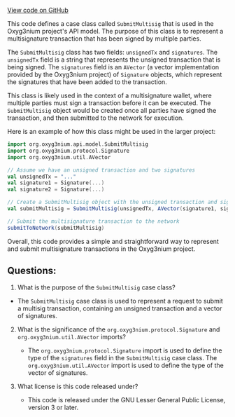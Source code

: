[View code on GitHub](https://github.com/oxyg3nium/oxyg3nium/api/src/main/scala/org/oxyg3nium/api/model/SubmitMultisig.scala)

This code defines a case class called `SubmitMultisig` that is used in the Oxyg3nium project's API model. The purpose of this class is to represent a multisignature transaction that has been signed by multiple parties. 

The `SubmitMultisig` class has two fields: `unsignedTx` and `signatures`. The `unsignedTx` field is a string that represents the unsigned transaction that is being signed. The `signatures` field is an `AVector` (a vector implementation provided by the Oxyg3nium project) of `Signature` objects, which represent the signatures that have been added to the transaction. 

This class is likely used in the context of a multisignature wallet, where multiple parties must sign a transaction before it can be executed. The `SubmitMultisig` object would be created once all parties have signed the transaction, and then submitted to the network for execution. 

Here is an example of how this class might be used in the larger project:

```scala
import org.oxyg3nium.api.model.SubmitMultisig
import org.oxyg3nium.protocol.Signature
import org.oxyg3nium.util.AVector

// Assume we have an unsigned transaction and two signatures
val unsignedTx = "..."
val signature1 = Signature(...)
val signature2 = Signature(...)

// Create a SubmitMultisig object with the unsigned transaction and signatures
val submitMultisig = SubmitMultisig(unsignedTx, AVector(signature1, signature2))

// Submit the multisignature transaction to the network
submitToNetwork(submitMultisig)
``` 

Overall, this code provides a simple and straightforward way to represent and submit multisignature transactions in the Oxyg3nium project.
## Questions: 
 1. What is the purpose of the `SubmitMultisig` case class?
   - The `SubmitMultisig` case class is used to represent a request to submit a multisig transaction, containing an unsigned transaction and a vector of signatures.

2. What is the significance of the `org.oxyg3nium.protocol.Signature` and `org.oxyg3nium.util.AVector` imports?
   - The `org.oxyg3nium.protocol.Signature` import is used to define the type of the `signatures` field in the `SubmitMultisig` case class. The `org.oxyg3nium.util.AVector` import is used to define the type of the vector of signatures.
   
3. What license is this code released under?
   - This code is released under the GNU Lesser General Public License, version 3 or later.